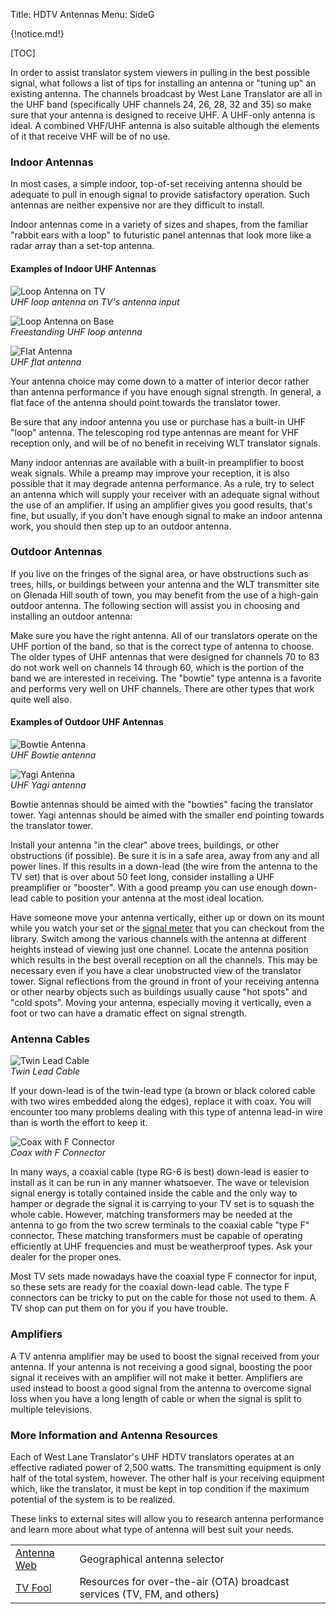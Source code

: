 Title: HDTV Antennas
Menu: SideG

{!notice.md!}

[TOC]

In order to assist translator system viewers in pulling in the best
possible signal, what follows a list of tips for installing an antenna
or "tuning up" an existing antenna.  The channels broadcast by West
Lane Translator are all in the UHF band (specifically UHF channels 24,
26, 28, 32 and 35) so make sure that your antenna is designed to
receive UHF.  A UHF-only antenna is ideal.  A combined VHF/UHF antenna
is also suitable although the elements of it that receive VHF will be
of no use.

### Indoor Antennas

In most cases, a simple indoor, top-of-set receiving antenna should be
adequate to pull in enough signal to provide satisfactory operation.
Such antennas are neither expensive nor are they difficult to install.

Indoor antennas come in a variety of sizes and shapes, from the familiar
"rabbit ears with a loop" to futuristic panel antennas that look more
like a radar array than a set-top antenna.

#### Examples of Indoor UHF Antennas

![Loop Antenna on TV]({static}/images/uhf_loop.jpg)
<br>
*UHF loop antenna on TV's antenna input*

![Loop Antenna on Base]({static}/images/uhf_loop_w_base.jpg)
<br>
*Freestanding UHF loop antenna*

![Flat Antenna]({static}/images/uhf_flat.jpg)
<br>
*UHF flat antenna*

Your antenna choice may come down to a matter of interior decor rather
than antenna performance if you have enough signal strength.  In
general, a flat face of the antenna should point towards the
translator tower.

Be sure that any indoor antenna you use or purchase has a built-in UHF
"loop" antenna. The telescoping rod type antennas are meant for VHF
reception only, and will be of no benefit in receiving WLT translator
signals.

Many indoor antennas are available with a built-in preamplifier to boost
weak signals. While a preamp may improve your reception, it is also
possible that it may degrade antenna performance. As a rule, try to
select an antenna which will supply your receiver with an adequate
signal without the use of an amplifier. If using an amplifier gives you
good results, that's fine, but usually, if you don't have enough signal
to make an indoor antenna work, you should then step up to an outdoor
antenna.

### Outdoor Antennas

If you live on the fringes of the signal area, or have obstructions such
as trees, hills, or buildings between your antenna and the WLT
transmitter site on Glenada Hill south of town, you may benefit from the
use of a high-gain outdoor antenna. The following section will assist
you in choosing and installing an outdoor antenna:

Make sure you have the right antenna. All of our translators operate on
the UHF portion of the band, so that is the correct type of antenna to
choose. The older types of UHF antennas that were designed for channels
70 to 83 do not work well on channels 14 through 60, which is the
portion of the band we are interested in receiving.  The "bowtie" type
antenna is a favorite and performs very well on UHF channels. There are
other types that work quite well also.

#### Examples of Outdoor UHF Antennas

![Bowtie Antenna]({static}/images/uhf_bowtie.jpg)
<br>
*UHF Bowtie antenna*

![Yagi Antenna]({static}/images/uhf_yagi.jpg)
<br>
*UHF Yagi antenna*

Bowtie antennas should be aimed with the "bowties" facing the translator
tower.  Yagi antennas should be aimed with the smaller end pointing towards
the translator tower.

Install your antenna "in the clear" above trees, buildings, or other
obstructions (if possible). Be sure it is in a safe area, away from any
and all power lines. If this results in a down-lead (the wire from the
antenna to the TV set) that is over about 50 feet long, consider
installing a UHF preamplifier or "booster". With a good preamp you can
use enough down-lead cable to position your antenna at the most ideal
location.

Have someone move your antenna vertically, either up or down on its
mount while you watch your set or the [signal
meter]({filename}HowTo.md#measuring-signal-quality-with-a-signal-meter)
that you can checkout from the library.
Switch among the various channels with
the antenna at different heights instead of viewing just one channel.
Locate the antenna position which results in the best overall reception
on all the channels. This may be necessary even if you have a clear
unobstructed view of the translator tower. Signal reflections from the
ground in front of your receiving antenna or other nearby objects such
as buildings usually cause "hot spots" and "cold spots". Moving your
antenna, especially moving it vertically, even a foot or two can have a
dramatic effect on signal strength.

### Antenna Cables

![Twin Lead Cable]({static}/images/twin_lead.jpg)
<br>
*Twin Lead Cable*

If your down-lead is of the twin-lead type (a brown or black colored
cable with two wires embedded along the edges), replace it with
coax. You will encounter too many problems dealing with this type of
antenna lead-in wire than is worth the effort to keep it.

![Coax with F Connector]({static}/images/coax_f_connector.jpg)
<br>
*Coax with F Connector*

In many ways, a coaxial cable (type RG-6 is best) down-lead is easier to
install as it can be run in any manner whatsoever. The wave or
television signal energy is totally contained inside the cable and the
only way to hamper or degrade the signal it is carrying to your TV set
is to squash the whole cable.  However, matching transformers may be
needed at the antenna to go from the two screw terminals to the coaxial
cable "type F" connector. These matching transformers must be capable of
operating efficiently at UHF frequencies and must be weatherproof
types. Ask your dealer for the proper ones.

Most TV sets made nowadays have the coaxial type F connector for input,
so these sets are ready for the coaxial down-lead cable. The type F
connectors can be tricky to put on the cable for those not used to
them. A TV shop can put them on for you if you have trouble.

### Amplifiers

A TV antenna amplifier may be used to boost the signal received from
your antenna.  If your antenna is not receiving a good signal,
boosting the poor signal it receives with an amplifier will not make
it better.  Amplifiers are used instead to boost a good signal from
the antenna to overcome signal loss when you have a long length of
cable or when the signal is split to multiple televisions.

### More Information and Antenna Resources

Each of West Lane Translator's UHF HDTV translators operates at an
effective radiated power of 2,500 watts. The transmitting equipment is
only half of the total system, however. The other half is your receiving
equipment which, like the translator, it must be kept in top condition
if the maximum potential of the system is to be realized.

These links to external sites will allow you to research antenna
performance and learn more about what type of antenna will best suit
your needs.

|                                                     |                                                                          |
| ---                                                 | ---                                                                      |
| [Antenna Web](https://www.antennaweb.org)            | Geographical antenna selector                                            |
| [TV Fool](https://www.tvfool.com/)                  | Resources for over-the-air (OTA) broadcast services (TV, FM, and others) |
